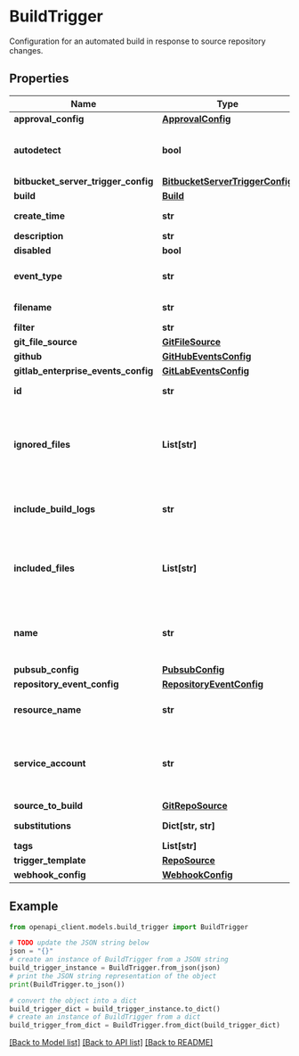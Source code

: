 # BuildTrigger

Configuration for an automated build in response to source repository changes.

## Properties

Name | Type | Description | Notes
------------ | ------------- | ------------- | -------------
**approval_config** | [**ApprovalConfig**](ApprovalConfig.md) |  | [optional] 
**autodetect** | **bool** | Autodetect build configuration. The following precedence is used (case insensitive): 1. cloudbuild.yaml 2. cloudbuild.yml 3. cloudbuild.json 4. Dockerfile Currently only available for GitHub App Triggers. | [optional] 
**bitbucket_server_trigger_config** | [**BitbucketServerTriggerConfig**](BitbucketServerTriggerConfig.md) |  | [optional] 
**build** | [**Build**](Build.md) |  | [optional] 
**create_time** | **str** | Output only. Time when the trigger was created. | [optional] [readonly] 
**description** | **str** | Human-readable description of this trigger. | [optional] 
**disabled** | **bool** | If true, the trigger will never automatically execute a build. | [optional] 
**event_type** | **str** | EventType allows the user to explicitly set the type of event to which this BuildTrigger should respond. This field will be validated against the rest of the configuration if it is set. | [optional] 
**filename** | **str** | Path, from the source root, to the build configuration file (i.e. cloudbuild.yaml). | [optional] 
**filter** | **str** | A Common Expression Language string. | [optional] 
**git_file_source** | [**GitFileSource**](GitFileSource.md) |  | [optional] 
**github** | [**GitHubEventsConfig**](GitHubEventsConfig.md) |  | [optional] 
**gitlab_enterprise_events_config** | [**GitLabEventsConfig**](GitLabEventsConfig.md) |  | [optional] 
**id** | **str** | Output only. Unique identifier of the trigger. | [optional] [readonly] 
**ignored_files** | **List[str]** | ignored_files and included_files are file glob matches using https://golang.org/pkg/path/filepath/#Match extended with support for \&quot;**\&quot;. If ignored_files and changed files are both empty, then they are not used to determine whether or not to trigger a build. If ignored_files is not empty, then we ignore any files that match any of the ignored_file globs. If the change has no files that are outside of the ignored_files globs, then we do not trigger a build. | [optional] 
**include_build_logs** | **str** | If set to INCLUDE_BUILD_LOGS_WITH_STATUS, log url will be shown on GitHub page when build status is final. Setting this field to INCLUDE_BUILD_LOGS_WITH_STATUS for non GitHub triggers results in INVALID_ARGUMENT error. | [optional] 
**included_files** | **List[str]** | If any of the files altered in the commit pass the ignored_files filter and included_files is empty, then as far as this filter is concerned, we should trigger the build. If any of the files altered in the commit pass the ignored_files filter and included_files is not empty, then we make sure that at least one of those files matches a included_files glob. If not, then we do not trigger a build. | [optional] 
**name** | **str** | User-assigned name of the trigger. Must be unique within the project. Trigger names must meet the following requirements: + They must contain only alphanumeric characters and dashes. + They can be 1-64 characters long. + They must begin and end with an alphanumeric character. | [optional] 
**pubsub_config** | [**PubsubConfig**](PubsubConfig.md) |  | [optional] 
**repository_event_config** | [**RepositoryEventConfig**](RepositoryEventConfig.md) |  | [optional] 
**resource_name** | **str** | The &#x60;Trigger&#x60; name with format: &#x60;projects/{project}/locations/{location}/triggers/{trigger}&#x60;, where {trigger} is a unique identifier generated by the service. | [optional] 
**service_account** | **str** | The service account used for all user-controlled operations including UpdateBuildTrigger, RunBuildTrigger, CreateBuild, and CancelBuild. If no service account is set, then the standard Cloud Build service account ([PROJECT_NUM]@system.gserviceaccount.com) will be used instead. Format: &#x60;projects/{PROJECT_ID}/serviceAccounts/{ACCOUNT_ID_OR_EMAIL}&#x60; | [optional] 
**source_to_build** | [**GitRepoSource**](GitRepoSource.md) |  | [optional] 
**substitutions** | **Dict[str, str]** | Substitutions for Build resource. The keys must match the following regular expression: &#x60;^_[A-Z0-9_]+$&#x60;. | [optional] 
**tags** | **List[str]** | Tags for annotation of a &#x60;BuildTrigger&#x60; | [optional] 
**trigger_template** | [**RepoSource**](RepoSource.md) |  | [optional] 
**webhook_config** | [**WebhookConfig**](WebhookConfig.md) |  | [optional] 

## Example

```python
from openapi_client.models.build_trigger import BuildTrigger

# TODO update the JSON string below
json = "{}"
# create an instance of BuildTrigger from a JSON string
build_trigger_instance = BuildTrigger.from_json(json)
# print the JSON string representation of the object
print(BuildTrigger.to_json())

# convert the object into a dict
build_trigger_dict = build_trigger_instance.to_dict()
# create an instance of BuildTrigger from a dict
build_trigger_from_dict = BuildTrigger.from_dict(build_trigger_dict)
```
[[Back to Model list]](../README.md#documentation-for-models) [[Back to API list]](../README.md#documentation-for-api-endpoints) [[Back to README]](../README.md)


